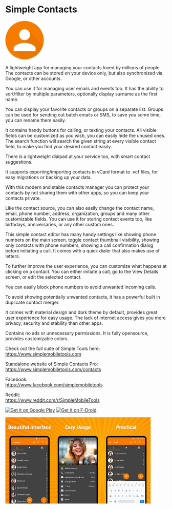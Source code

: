 # Simple Contacts
<img alt="Logo" src="graphics/icon.png" width="120" />

A lightweight app for managing your contacts loved by millions of people. The contacts can be stored on your device only, but also synchronized via Google, or other accounts.

You can use it for managing user emails and events too. It has the ability to sort/filter by multiple parameters, optionally display surname as the first name.

You can display your favorite contacts or groups on a separate list. Groups can be used for sending out batch emails or SMS, to save you some time, you can rename them easily.

It contains handy buttons for calling, or texting your contacts. All visible fields can be customized as you wish, you can easily hide the unused ones. The search function will search the given string at every visible contact field, to make you find your desired contact easily.

There is a lightweight dialpad at your service too, with smart contact suggestions.

It supports exporting/importing contacts in vCard format to .vcf files, for easy migrations or backing up your data.

With this modern and stable contacts manager you can protect your contacts by not sharing them with other apps, so you can keep your contacts private.

Like the contact source, you can also easily change the contact name, email, phone number, address, organization, groups and many other customizable fields. You can use it for storing contact events too, like birthdays, anniversaries, or any other custom ones.

This simple contact editor has many handy settings like showing phone numbers on the main screen, toggle contact thumbnail visibility, showing only contacts with phone numbers, showing a call confirmation dialog before initiating a call. It comes with a quick dialer that also makes use of letters.

To further improve the user experience, you can customize what happens at clicking on a contact. You can either initiate a call, go to the View Details screen, or edit the selected contact.

You can easily block phone numbers to avoid unwanted incoming calls.

To avoid showing potentially unwanted contacts, it has a powerful built in duplicate contact merger.

It comes with material design and dark theme by default, provides great user experience for easy usage. The lack of internet access gives you more privacy, security and stability than other apps.

Contains no ads or unnecessary permissions. It is fully opensource, provides customizable colors.

Check out the full suite of Simple Tools here:  
https://www.simplemobiletools.com

Standalone website of Simple Contacts Pro:  
https://www.simplemobiletools.com/contacts

Facebook:  
https://www.facebook.com/simplemobiletools

Reddit:  
https://www.reddit.com/r/SimpleMobileTools

<a href='https://play.google.com/store/apps/details?id=com.simplemobiletools.contacts.pro'><img src='https://simplemobiletools.com/images/button-google-play.svg' alt='Get it on Google Play' height='45' /></a>
<a href='https://f-droid.org/packages/com.simplemobiletools.contacts.pro'><img src='https://simplemobiletools.com/images/button-f-droid.png' alt='Get it on F-Droid' height='45' /></a>

<div style="display:flex;">
<img alt="App image" src="fastlane/metadata/android/en-GB/images/phoneScreenshots/1_en-GB.jpeg" width="30%">
<img alt="App image" src="fastlane/metadata/android/en-GB/images/phoneScreenshots/2_en-GB.jpeg" width="30%">
<img alt="App image" src="fastlane/metadata/android/en-GB/images/phoneScreenshots/3_en-GB.jpeg" width="30%">
</div>
